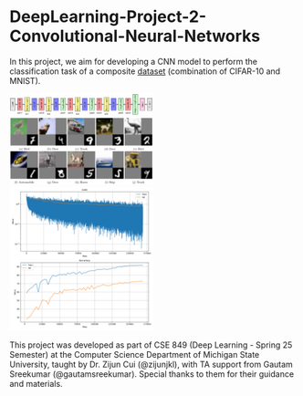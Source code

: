 # DeepLearning-Project-2-Convolutional-Neural-Networks
In this project, we aim for developing a CNN model to perform the classification task of a composite [dataset](https://drive.google.com/file/d/1AjW9I4YJKIwoqbkrkophr0E2O_8gDerj/view?usp=sharing) (combination of CIFAR-10 and MNIST).

<img src="results/CNN-Architecture.png" alt="Architecture Diagram" width="50%"/>
<img src="results/Dataset.png" alt="Architecture Diagram" width="50%"/>
<img src="results/best-performance.png" alt="Architecture Diagram" width="50%"/>

This project was developed as part of CSE 849 (Deep Learning - Spring 25 Semester) at the Computer Science Department of Michigan State University, taught by Dr. Zijun Cui (@zijunjkl), with TA support from Gautam Sreekumar (@gautamsreekumar). Special thanks to them for their guidance and materials.
